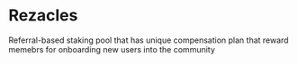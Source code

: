 # Rezacles
Referral-based staking pool that has unique compensation plan that reward memebrs for onboarding new users into the community
